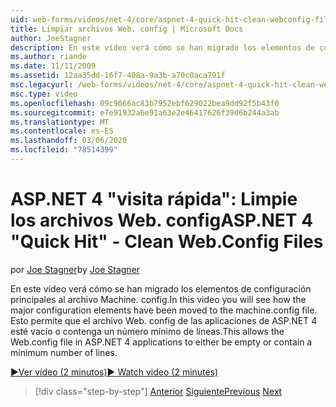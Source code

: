 ```yaml
---
uid: web-forms/videos/net-4/core/aspnet-4-quick-hit-clean-webconfig-files
title: Limpiar archivos Web. config | Microsoft Docs
author: JoeStagner
description: En este vídeo verá cómo se han migrado los elementos de configuración principales al archivo Machine. config. Esto permite que el archivo Web. config de ASP.NET 4 appl...
ms.author: riande
ms.date: 11/11/2009
ms.assetid: 12aa35dd-16f7-408a-9a3b-a70c0aca791f
msc.legacyurl: /web-forms/videos/net-4/core/aspnet-4-quick-hit-clean-webconfig-files
msc.type: video
ms.openlocfilehash: 09c9066ac83b7952ebf629022bea9dd92f5b43f0
ms.sourcegitcommit: e7e91932a6e91a63e2e46417626f39d6b244a3ab
ms.translationtype: MT
ms.contentlocale: es-ES
ms.lasthandoff: 03/06/2020
ms.locfileid: "78514399"
---
```

# <a name="aspnet-4-quick-hit---clean-webconfig-files"></a><span data-ttu-id="e0608-104">ASP.NET 4 "visita rápida": Limpie los archivos Web. config</span><span class="sxs-lookup"><span data-stu-id="e0608-104">ASP.NET 4 "Quick Hit" - Clean Web.Config Files</span></span>

<span data-ttu-id="e0608-105">por [Joe Stagner](https://github.com/JoeStagner)</span><span class="sxs-lookup"><span data-stu-id="e0608-105">by [Joe Stagner](https://github.com/JoeStagner)</span></span>

<span data-ttu-id="e0608-106">En este vídeo verá cómo se han migrado los elementos de configuración principales al archivo Machine. config.</span><span class="sxs-lookup"><span data-stu-id="e0608-106">In this video you will see how the major configuration elements have been moved to the machine.config file.</span></span> <span data-ttu-id="e0608-107">Esto permite que el archivo Web. config de las aplicaciones de ASP.NET 4 esté vacío o contenga un número mínimo de líneas.</span><span class="sxs-lookup"><span data-stu-id="e0608-107">This allows the Web.config file in ASP.NET 4 applications to either be empty or contain a minimum number of lines.</span></span>

[<span data-ttu-id="e0608-108">&#9654;Ver vídeo (2 minutos)</span><span class="sxs-lookup"><span data-stu-id="e0608-108">&#9654; Watch video (2 minutes)</span></span>](https://channel9.msdn.com/Blogs/ASP-NET-Site-Videos/aspnet-4-quick-hit-clean-webconfig-files)

> [!div class="step-by-step"]
> <span data-ttu-id="e0608-109">[Anterior](aspnet-4-quick-hit-auto-start.md)
> [Siguiente](aspnet-4-quick-hit-predictable-client-ids.md)</span><span class="sxs-lookup"><span data-stu-id="e0608-109">[Previous](aspnet-4-quick-hit-auto-start.md)
[Next](aspnet-4-quick-hit-predictable-client-ids.md)</span></span>
